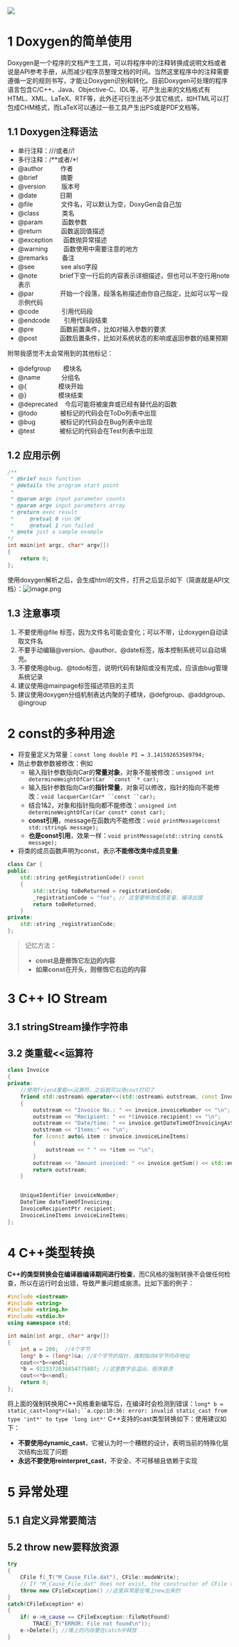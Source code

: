 ![](.assets/1599932547969-755df358-b277-4b88-b71f-fc9e35c9a9cf.png)
# 1 Doxygen的简单使用
Doxygen是一个程序的文档产生工具，可以将程序中的注释转换成说明文档或者说是API参考手册，从而减少程序员整理文档的时间。当然这里程序中的注释需要遵循一定的规则书写，才能让Doxygen识别和转化。目前Doxygen可处理的程序语言包含C/C++、Java、Objective-C、IDL等，可产生出来的文档格式有HTML、XML、LaTeX、RTF等，此外还可衍生出不少其它格式，如HTML可以打包成CHM格式，而LaTeX可以通过一些工具产生出PS或是PDF文档等。

## 1.1 Doxygen注释语法

- 单行注释：///或者//!
- 多行注释：/**或者/*!
- @author          作者
- @brief             摘要
- @version         版本号
- @date             日期
- @file                文件名，可以默认为空，DoxyGen会自己加
- @class             类名
- @param           函数参数
- @return           函数返回值描述
- @exception      函数抛异常描述
- @warning         函数使用中需要注意的地方
- @remarks        备注
- @see               see also字段
- @note             brief下空一行后的内容表示详细描述，但也可以不空行用note表示
- @par               开始一个段落，段落名称描述由你自己指定，比如可以写一段示例代码
- @code             引用代码段
- @endcode        引用代码段结束
- @pre               函数前置条件，比如对输入参数的要求
- @post             函数后置条件，比如对系统状态的影响或返回参数的结果预期



附带我感觉不太会常用到的其他标记：

- @defgroup       模块名
- @name            分组名
- @{                  模块开始
- @}                  模块结束
- @deprecated    今后可能将被废弃或已经有替代品的函数
- @todo             被标记的代码会在ToDo列表中出现
- @bug              被标记的代码会在Bug列表中出现
- @test              被标记的代码会在Test列表中出现​

## 1.2 应用示例
```cpp
/**
 * @brief main function
 * @details the program start point
 *
 * @param argc input parameter counts
 * @param argv input parameters array
 * @return exec result
 *     @retval 0 run OK
 *     @retval 1 run failed
 * @note just a sample example
*/
int main(int argc, char* argv[])
{
    return 0;
};
```
使用doxygen解析之后，会生成html的文件，打开之后显示如下（简直就是API文档）：![image.png](.assets/1599728853498-021f9da9-cdae-4452-a15b-41fd445ce1d7.png)

## 1.3 注意事项

1. 不要使用@file <name>标签，因为文件名可能会变化；可以不带<name>，让doxygen自动读取文件名
1. 不要手动编辑@version、@author、@date标签，版本控制系统可以自动填充。
1. 不要使用@bug、@todo标签，说明代码有缺陷或没有完成，应该由bug管理系统记录
1. 建议使用@mainpage标签描述项目的主页
1. 建议使用doxygen分组机制表达内聚的子模块，@defgroup、@addgroup、@ingroup

# 2 const的多种用途

- 将变量定义为常量：`const long double PI = 3.141592653589794;`
- 防止参数参数被修改：例如
   - 输入指针参数指向Car的**常量对象**，对象不能被修改：`unsigned int determineWeightOfCar(Car ``const``* car);`
   - 输入指针参数指向Car的**指针常量**，对象可以修改，指针的指向不能修改：`void lacquerCar(Car* ``const ``car);`
   - 结合1&2，对象和指针指向都不能修改：`unsigned int determineWeightOfCar(Car const* const car);`
   - **const引用**，message在函数内不能修改：`void printMessage(const std::string& message);`
   - **也是const引用**，效果一样：`void printMessage(std::string const& message);`
- 将类的成员函数声明为const，表示**不能修改类中成员变量**:
```cpp
class Car {
public:
	std::string getRegistrationCode() const
    {
     	std::string toBeReturned = registrationCode;
		_registrationCode = "foo"; // 这里要修改成员变量，编译出错
		return toBeReturned;
	}   
private:
	std::string _registrationCode;
};


```
> 记忆方法：
> - **const总是修饰它左边的内容**
> - **如果const在开头，则修饰它右边的内容**


# 3 C++ IO Stream

## 3.1 stringStream操作字符串

## 3.2 类重载<<运算符
```cpp
class Invoice
{
private:
	//使用friend重载<<运算符，之后就可以用cout打印了
	friend std::ostream& operator<<(std::ostream& outstream, const Invoice& invoice)
	{
		outstream << "Invoice No.: " << invoice.invoiceNumber << "\n";
		outstream << "Recipient: " << *(invoice.recipient) << "\n";
		outstream << "Date/time: " << invoice.getDateTimeOfInvoicingAsString() << "\n";
		outstream << "Items:" << "\n";
		for (const auto& item : invoice.invoiceLineItems)
		{
			outstream << " " << *item << "\n";
		}
		outstream << "Amount invoiced: " << invoice.getSum() << std::endl;
		return outstream;
	}


	UniqueIdentifier invoiceNumber;
	DateTime dateTimeOfInvoicing;
	InvoiceRecipientPtr recipient;
	InvoiceLineItems invoiceLineItems;
};
```

# 4 C++类型转换
**C++的类型转换会在编译器编译期间进行检查**，而C风格的强制转换不会做任何检查，所以在运行时会出错，导致严重问题或崩溃。比如下面的例子：
```cpp
#include <iostream>
#include <string>
#include <string.h>
#include <stdio.h>
using namespace std;

int main(int argc, char* argv[])
{
    int a = 200;  //4个字节
    long* b = (long*)&a; //8个字节的指针，强制指向4字节内存地址
    cout<<*b<<endl;
    *b = 9223372036854775807; //这里数字会溢出，程序崩溃
    cout<<*b<<endl;
    return 0;
};
```
将上面的强制转换用C++风格重新编写后，在编译时会检测到错误：`long* b = static_cast<long*>(&a);``a.cpp:10:36: error: invalid static_cast from type 'int*' to type 'long int*'`
C++支持的cast类型转换如下：使用建议如下：

- **不要使用dynamic_cast**，它被认为时一个糟糕的设计，表明当前的特殊化层次结构出现了问题
- **永远不要使用reinterpret_cast**，不安全、不可移植且依赖于实现

# 5 异常处理

## 5.1 自定义异常要简洁

## 5.2 throw new要释放资源
```cpp
try
{
    CFile f(_T("M_Cause_File.dat"), CFile::modeWrite);
    // If "M_Cause_File.dat" does not exist, the constructor of CFile throws an exception
    throw new CFileException() //这里异常是在堆上new出来的
}
catch(CFileException* e)
{
    if( e->m_cause == CFileException::fileNotFound)
    	TRACE(_T("ERROR: File not found\n"));
    e->Delete(); //堆上的内存要在catch中释放
}
```
